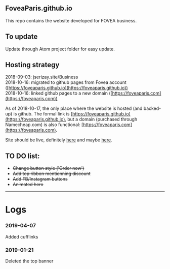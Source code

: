 ## FoveaParis.github.io
This repo contains the website developed for FOVEA business.

## To update  
Update through Atom project folder for easy update.

## Hosting strategy
2018-09-03: jserizay.site/Business  
2018-10-16: migrated to github pages from Fovea account ([https://foveaparis.github.io](https://foveaparis.github.io))  
2018-10-16: linked github pages to a new domain ([https://foveaparis.com](https://foveaparis.com))  

As of 2018-10-17, the only place where the website is hosted (and backed-up) is github. The formal link is [https://foveaparis.github.io](https://foveaparis.github.io), but a domain (purchased through Namecheap.com) is also functional: [https://foveaparis.com](https://foveaparis.com).  
  
Site should be live, definitely [here](https://foveaparis.github.io) and maybe [here](https://foveaparis.com).

## TO DO list:
* ~~Change button style ('Order now')~~  
* ~~Add top ribbon mentionning discount~~  
* ~~Add FB/Instagram buttons~~  
* ~~Animated hero~~


-----------------
# Logs
### 2019-04-07
Added cufflinks

### 2019-01-21
Deleted the top banner